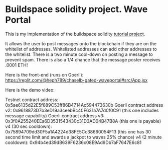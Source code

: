 # Buildspace solidity project. Wave Portal

This is my implementation of the buildspace solidity [tutorial project](https://buildspace.so/p/build-solidity-web3-app).

It allows the user to post messages onto the blockchain if they are on the whitelist of addresses. Whitelisted addresses can add other addresses to the whitelist. There is a two minute cool-down on posting a message to prevent spam. There is also a 1/4 chance that the message poster receives .0001 ETH!

Here is the front-end (runs on Goerli): https://replit.com/@heph789/chaselb-gated-waveportal#src/App.jsx

Here is the demo video: 

Testnet contract address: 0x5ae6135d22E5f889C53ff86B4714Ac594473630b
Goerli contract address v2: 0x9618873D7b3eD19a3ceebBc40F631a7A7d0f0C91 (this one includes message capability)
Goerli contract address v3: 0x3f0A255240EEa6D3531543430c31D3AD04B47B8A (this one is payable)
v4 (30 sec cooldown): 0x75894709dd30F5a1A4224d38FE5Cc38660054F13 (this one has 30 second time limit and awards a jackpot to waves 25% chance)
v4 (2 minute cooldown): 0x94b4ed39dB639F6236c08E9Ad9Db7aF7647E6c81


